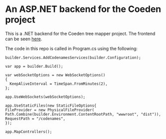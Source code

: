 # An ASP.NET backend for the Coeden project

This is a .NET backend for the Coeden tree mapper project. The frontend can be seen [here](https://github.com/rrramsurrun/CoedenReactTS).

The code in this repo is called in Program.cs using the following:

    builder.Services.AddCodenamesServices(builder.Configuration);

    var app = builder.Build();

    var webSocketOptions = new WebSocketOptions()
    {
      KeepAliveInterval = TimeSpan.FromMinutes(2),
    };

    app.UseWebSockets(webSocketOptions);

    app.UseStaticFiles(new StaticFileOptions{
    FileProvider = new PhysicalFileProvider(
    Path.Combine(builder.Environment.ContentRootPath, "wwwroot", "dist")),
    RequestPath = "/codenames",
    });

    app.MapControllers();
